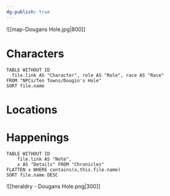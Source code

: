 ```yaml
---
dg-publish: true
---
```

![[map-Dougans Hole.jpg|800]]
# Characters

```dataview 
TABLE WITHOUT ID
  file.link AS "Character", role AS "Role", race AS "Race"
FROM "NPCs/Ten Towns/Dougin's Hole"
SORT file.name
```

# Locations
# Happenings
```dataview
TABLE WITHOUT ID
	file.link AS "Note", 
	x AS "Details" FROM "Chronicles"
FLATTEN x WHERE contains(x,this.file.name) 
SORT file.name DESC
```
![[heraldry - Dougans Hole.png|300]]